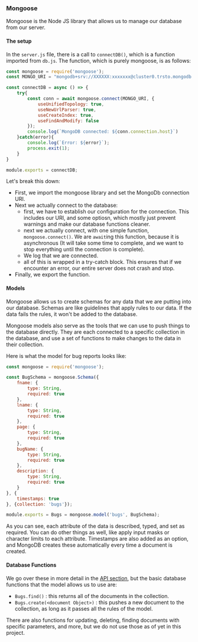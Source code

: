 ### Mongoose

Mongoose is the Node JS library that allows us to manage our database from our server.

#### The setup

In the `server.js` file, there is a call to `connectDB()`, which is a function imported from `db.js`. The function, which is purely mongoose, is as follows:

```javascript
const mongoose = require('mongoose');
const MONGO_URI = "mongodb+srv://XXXXXX:xxxxxxx@cluster0.trsto.mongodb.net/merndb?retryWrites=true&w=majority";

const connectDB = async () => {
    try{
        const conn = await mongoose.connect(MONGO_URI, {
            useUnifiedTopology: true,
            useNewUrlParser: true,
            useCreateIndex: true,
            useFindAndModify: false
        });
        console.log(`MongoDB connected: ${conn.connection.host}`)
    }catch(error){
        console.log(`Error: ${error}`);
        process.exit(1);
    }
}

module.exports = connectDB;
```

Let's break this down:
- First, we import the mongoose library and set the MongoDb connection URI.
- Next we actually connect to the database:
    - first, we have to establish our configuration for the connection. This includes our URI, and some optiosn, which mostly just prevent warnings and make our database functions cleaner.
    - next we actually connect, with one simple function, `mongoose.connect()`. We are `await`ing this function, because it is asynchronous (It will take some time to complete, and we want to stop everything until the connection is complete).
    - We log that we are connected.
    - all of this is wrapped in a try-catch block. This ensures that if we encounter an error, our entire server does not crash and stop.
- Finally, we export the function.

#### Models

Mongoose allows us to create schemas for any data that we are putting into our database. Schemas are like guidelines that apply rules to our data. If the data fails the rules, it won't be added to the database.

Mongoose models also serve as the tools that we can use to push things to the database directly. They are each connected to a specific collection in the database, and use a set of functions to make changes to the data in their collection.

Here is what the model for bug reports looks like:

```javascript
const mongoose = require('mongoose');

const BugSchema = mongoose.Schema({
    fname: {
        type: String,
        required: true
    },
    lname: {
        type: String,
        required: true
    },
    page: {
        type: String,
        required: true
    },
    bugName: {
        type: String,
        required: true
    },
    description: {
        type: String,
        required: true
    }
}, {
    timestamps: true
}, {collection: 'bugs'});

module.exports = Bugs = mongoose.model('bugs', BugSchema);
```

As you can see, each attribute of the data is described, typed, and set as required. You can do other things as well, like apply input masks or character limits to each attribute. Timestamps are also added as an option, and MongoDB creates these automatically every time a document is created.

#### Database Functions

We go over these in more detail in the [API section](/stack/backend-api), but the basic database functions that the model allows us to use are:
- `Bugs.find()` : this returns all of the documents in the collection.
- `Bugs.create(<document Object>)` : this pushes a new document to the collection, as long as it passes all the rules of the model.

There are also functions for updating, deleting, finding documents with specific parameters, and more, but we do not use those as of yet in this project.